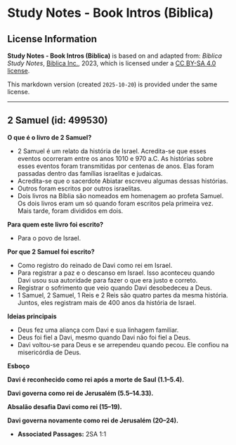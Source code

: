 # Study Notes - Book Intros (Biblica)

## License Information

**Study Notes - Book Intros (Biblica)** is based on and adapted from: _Biblica Study Notes_, [Biblica Inc.](https://www.biblica.com/), 2023, which is licensed under a [CC BY-SA 4.0 license](https://creativecommons.org/licenses/by-sa/4.0/legalcode.en).

This markdown version (created `2025-10-20`) is provided under the same license.



--------------------------------

## 2 Samuel (id: 499530)

**O que é o livro de 2 Samuel?**

* 2 Samuel é um relato da história de Israel. Acredita\-se que esses eventos ocorreram entre os anos 1010 e 970 a.C. As histórias sobre esses eventos foram transmitidas por centenas de anos. Elas foram passadas dentro das famílias israelitas e judaicas.
* Acredita\-se que o sacerdote Abiatar escreveu algumas dessas histórias.
* Outros foram escritos por outros israelitas.
* Dois livros na Bíblia são nomeados em homenagem ao profeta Samuel. Os dois livros eram um só quando foram escritos pela primeira vez. Mais tarde, foram divididos em dois.

**Para quem este livro foi escrito?**

* Para o povo de Israel.

**Por que 2 Samuel foi escrito?**

* Como registro do reinado de Davi como rei em Israel.
* Para registrar a paz e o descanso em Israel. Isso aconteceu quando Davi usou sua autoridade para fazer o que era justo e correto.
* Registrar o sofrimento que veio quando Davi desobedeceu a Deus.
* 1 Samuel, 2 Samuel, 1 Reis e 2 Reis são quatro partes da mesma história. Juntos, eles registram mais de 400 anos da história de Israel.

**Ideias principais**

* Deus fez uma aliança com Davi e sua linhagem familiar.
* Deus foi fiel a Davi, mesmo quando Davi não foi fiel a Deus.
* Davi voltou\-se para Deus e se arrependeu quando pecou. Ele confiou na misericórdia de Deus.

**Esboço**

**Davi é reconhecido como rei após a morte de Saul (1\.1–5\.4\).**

**Davi governa como rei de Jerusalém (5\.5­–14\.33\).**

**Absalão desafia Davi como rei (15–19\).**

**Davi governa novamente como rei de Jerusalém (20–24\).**

* **Associated Passages:** 2SA 1:1

